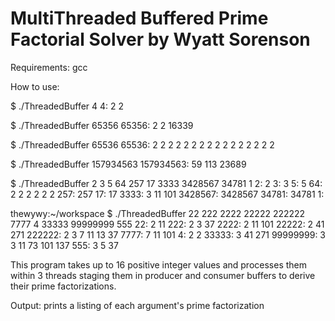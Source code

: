 # MultiThreaded Buffered Prime Factorial Solver by Wyatt Sorenson

Requirements: gcc

How to use: 

$ ./ThreadedBuffer 4
4: 2 2

$ ./ThreadedBuffer 65356
65356: 2 2 16339 

$ ./ThreadedBuffer 65536
65536: 2 2 2 2 2 2 2 2 2 2 2 2 2 2 2 2 

$ ./ThreadedBuffer 157934563
157934563: 59 113 23689

$ ./ThreadedBuffer 2 3 5 64 257 17 3333 3428567 34781 1
2: 2 
3: 3 
5: 5 
64: 2 2 2 2 2 2 
257: 257 
17: 17 
3333: 3 11 101 
3428567: 3428567 
34781: 34781 
1: 

thewywy:~/workspace $ ./ThreadedBuffer 22 222 2222 22222 222222 7777 4 33333 99999999 555
22: 2 11 
222: 2 3 37 
2222: 2 11 101 
22222: 2 41 271 
222222: 2 3 7 11 13 37 
7777: 7 11 101 
4: 2 2 
33333: 3 41 271 
99999999: 3 3 11 73 101 137 
555: 3 5 37 

This program takes up to 16 positive integer values and processes them within 3 threads staging them in 
producer and consumer buffers to derive their prime factorizations. 

Output: prints a listing of each argument's prime factorization